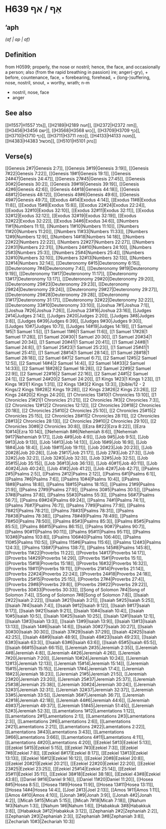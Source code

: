 # H639 אַף / אף

## ʼaph

_(af | ap | af)_

## Definition

from H0599; properly, the nose or nostril; hence, the face, and occasionally a person; also (from the rapid breathing in passion) ire; anger(-gry), + before, countenance, face, + forebearing, forehead, + (long-)suffering, nose, nostril, snout, × worthy, wrath; n-m

- nostril, nose, face
- anger

## See also

[[H1557|H1557 גלל]], [[H2189|H2189 זעוה]], [[H2372|H2372 חזה]], [[H3456|H3456 ישם]], [[H3568|H3568 כוש]], [[H3709|H3709 כף]], [[H3710|H3710 כף]], [[H3711|H3711 כפה]], [[H4133|H4133 מוטה]], [[H4383|H4383 מכשול]], [[H5101|H5101 נהק]]

## Verse(s)

[[Genesis 2#7|Genesis 2:7]], [[Genesis 3#19|Genesis 3:19]], [[Genesis 7#22|Genesis 7:22]], [[Genesis 19#1|Genesis 19:1]], [[Genesis 24#47|Genesis 24:47]], [[Genesis 27#45|Genesis 27:45]], [[Genesis 30#2|Genesis 30:2]], [[Genesis 39#19|Genesis 39:19]], [[Genesis 42#6|Genesis 42:6]], [[Genesis 44#18|Genesis 44:18]], [[Genesis 48#12|Genesis 48:12]], [[Genesis 49#6|Genesis 49:6]], [[Genesis 49#7|Genesis 49:7]], [[Exodus 4#14|Exodus 4:14]], [[Exodus 11#8|Exodus 11:8]], [[Exodus 15#8|Exodus 15:8]], [[Exodus 22#24|Exodus 22:24]], [[Exodus 32#10|Exodus 32:10]], [[Exodus 32#11|Exodus 32:11]], [[Exodus 32#12|Exodus 32:12]], [[Exodus 32#19|Exodus 32:19]], [[Exodus 32#22|Exodus 32:22]], [[Exodus 34#6|Exodus 34:6]], [[Numbers 11#1|Numbers 11:1]], [[Numbers 11#10|Numbers 11:10]], [[Numbers 11#20|Numbers 11:20]], [[Numbers 11#33|Numbers 11:33]], [[Numbers 12#9|Numbers 12:9]], [[Numbers 14#18|Numbers 14:18]], [[Numbers 22#22|Numbers 22:22]], [[Numbers 22#27|Numbers 22:27]], [[Numbers 22#31|Numbers 22:31]], [[Numbers 24#10|Numbers 24:10]], [[Numbers 25#3|Numbers 25:3]], [[Numbers 25#4|Numbers 25:4]], [[Numbers 32#10|Numbers 32:10]], [[Numbers 32#13|Numbers 32:13]], [[Numbers 32#14|Numbers 32:14]], [[Deuteronomy 6#15|Deuteronomy 6:15]], [[Deuteronomy 7#4|Deuteronomy 7:4]], [[Deuteronomy 9#19|Deuteronomy 9:19]], [[Deuteronomy 11#17|Deuteronomy 11:17]], [[Deuteronomy 13#17|Deuteronomy 13:17]], [[Deuteronomy 29#20|Deuteronomy 29:20]], [[Deuteronomy 29#23|Deuteronomy 29:23]], [[Deuteronomy 29#24|Deuteronomy 29:24]], [[Deuteronomy 29#27|Deuteronomy 29:27]], [[Deuteronomy 29#28|Deuteronomy 29:28]], [[Deuteronomy 31#17|Deuteronomy 31:17]], [[Deuteronomy 32#22|Deuteronomy 32:22]], [[Deuteronomy 33#10|Deuteronomy 33:10]], [[Joshua 7#1|Joshua 7:1]], [[Joshua 7#26|Joshua 7:26]], [[Joshua 23#16|Joshua 23:16]], [[Judges 2#14|Judges 2:14]], [[Judges 2#20|Judges 2:20]], [[Judges 3#8|Judges 3:8]], [[Judges 6#39|Judges 6:39]], [[Judges 9#30|Judges 9:30]], [[Judges 10#7|Judges 10:7]], [[Judges 14#19|Judges 14:19]], [[1 Samuel 1#5|1 Samuel 1:5]], [[1 Samuel 11#6|1 Samuel 11:6]], [[1 Samuel 17#28|1 Samuel 17:28]], [[1 Samuel 20#30|1 Samuel 20:30]], [[1 Samuel 20#34|1 Samuel 20:34]], [[1 Samuel 20#41|1 Samuel 20:41]], [[1 Samuel 24#8|1 Samuel 24:8]], [[1 Samuel 25#23|1 Samuel 25:23]], [[1 Samuel 25#41|1 Samuel 25:41]], [[1 Samuel 28#14|1 Samuel 28:14]], [[1 Samuel 28#18|1 Samuel 28:18]], [[2 Samuel 6#7|2 Samuel 6:7]], [[2 Samuel 12#5|2 Samuel 12:5]], [[2 Samuel 14#4|2 Samuel 14:4]], [[2 Samuel 14#33|2 Samuel 14:33]], [[2 Samuel 18#28|2 Samuel 18:28]], [[2 Samuel 22#9|2 Samuel 22:9]], [[2 Samuel 22#16|2 Samuel 22:16]], [[2 Samuel 24#1|2 Samuel 24:1]], [[2 Samuel 24#20|2 Samuel 24:20]], [[1 Kings 1#23|1 Kings 1:23]], [[1 Kings 1#31|1 Kings 1:31]], [[2 Kings 13#3|2 Kings 13:3]], [[bible/12 - 2 Kings/2 Kings 19#28|2 Kings 19:28]], [[2 Kings 23#26|2 Kings 23:26]], [[2 Kings 24#20|2 Kings 24:20]], [[1 Chronicles 13#10|1 Chronicles 13:10]], [[1 Chronicles 21#21|1 Chronicles 21:21]], [[2 Chronicles 7#3|2 Chronicles 7:3]], [[2 Chronicles 12#12|2 Chronicles 12:12]], [[2 Chronicles 20#18|2 Chronicles 20:18]], [[2 Chronicles 25#10|2 Chronicles 25:10]], [[2 Chronicles 25#15|2 Chronicles 25:15]], [[2 Chronicles 28#11|2 Chronicles 28:11]], [[2 Chronicles 28#13|2 Chronicles 28:13]], [[2 Chronicles 29#10|2 Chronicles 29:10]], [[2 Chronicles 30#8|2 Chronicles 30:8]], [[Ezra 8#22|Ezra 8:22]], [[Ezra 10#14|Ezra 10:14]], [[Nehemiah 8#6|Nehemiah 8:6]], [[Nehemiah 9#17|Nehemiah 9:17]], [[Job 4#9|Job 4:9]], [[Job 9#5|Job 9:5]], [[Job 9#13|Job 9:13]], [[Job 14#13|Job 14:13]], [[Job 16#9|Job 16:9]], [[Job 18#4|Job 18:4]], [[Job 19#11|Job 19:11]], [[Job 20#23|Job 20:23]], [[Job 20#28|Job 20:28]], [[Job 21#17|Job 21:17]], [[Job 27#3|Job 27:3]], [[Job 32#2|Job 32:2]], [[Job 32#3|Job 32:3]], [[Job 32#5|Job 32:5]], [[Job 35#15|Job 35:15]], [[Job 36#13|Job 36:13]], [[Job 40#11|Job 40:11]], [[Job 40#24|Job 40:24]], [[Job 41#2|Job 41:2]], [[Job 42#7|Job 42:7]], [[Psalms 2#5|Psalms 2:5]], [[Psalms 2#12|Psalms 2:12]], [[Psalms 6#1|Psalms 6:1]], [[Psalms 7#6|Psalms 7:6]], [[Psalms 10#4|Psalms 10:4]], [[Psalms 18#8|Psalms 18:8]], [[Psalms 18#15|Psalms 18:15]], [[Psalms 21#9|Psalms 21:9]], [[Psalms 27#9|Psalms 27:9]], [[Psalms 30#5|Psalms 30:5]], [[Psalms 37#8|Psalms 37:8]], [[Psalms 55#3|Psalms 55:3]], [[Psalms 56#7|Psalms 56:7]], [[Psalms 69#24|Psalms 69:24]], [[Psalms 74#1|Psalms 74:1]], [[Psalms 76#7|Psalms 76:7]], [[Psalms 77#9|Psalms 77:9]], [[Psalms 78#21|Psalms 78:21]], [[Psalms 78#31|Psalms 78:31]], [[Psalms 78#38|Psalms 78:38]], [[Psalms 78#49|Psalms 78:49]], [[Psalms 78#50|Psalms 78:50]], [[Psalms 85#3|Psalms 85:3]], [[Psalms 85#5|Psalms 85:5]], [[Psalms 86#15|Psalms 86:15]], [[Psalms 90#7|Psalms 90:7]], [[Psalms 90#11|Psalms 90:11]], [[Psalms 95#11|Psalms 95:11]], [[Psalms 103#8|Psalms 103:8]], [[Psalms 106#40|Psalms 106:40]], [[Psalms 110#5|Psalms 110:5]], [[Psalms 115#6|Psalms 115:6]], [[Psalms 124#3|Psalms 124:3]], [[Psalms 138#7|Psalms 138:7]], [[Psalms 145#8|Psalms 145:8]], [[Proverbs 11#22|Proverbs 11:22]], [[Proverbs 14#17|Proverbs 14:17]], [[Proverbs 14#29|Proverbs 14:29]], [[Proverbs 15#1|Proverbs 15:1]], [[Proverbs 15#18|Proverbs 15:18]], [[Proverbs 16#32|Proverbs 16:32]], [[Proverbs 19#11|Proverbs 19:11]], [[Proverbs 21#14|Proverbs 21:14]], [[Proverbs 22#24|Proverbs 22:24]], [[Proverbs 24#18|Proverbs 24:18]], [[Proverbs 25#15|Proverbs 25:15]], [[Proverbs 27#4|Proverbs 27:4]], [[Proverbs 29#8|Proverbs 29:8]], [[Proverbs 29#22|Proverbs 29:22]], [[Proverbs 30#33|Proverbs 30:33]], [[Song of Solomon 7#4|Song of Solomon 7:4]], [[Song of Solomon 7#8|Song of Solomon 7:8]], [[Isaiah 2#22|Isaiah 2:22]], [[Isaiah 3#21|Isaiah 3:21]], [[Isaiah 5#25|Isaiah 5:25]], [[Isaiah 7#4|Isaiah 7:4]], [[Isaiah 9#12|Isaiah 9:12]], [[Isaiah 9#17|Isaiah 9:17]], [[Isaiah 9#21|Isaiah 9:21]], [[Isaiah 10#4|Isaiah 10:4]], [[Isaiah 10#5|Isaiah 10:5]], [[Isaiah 10#25|Isaiah 10:25]], [[Isaiah 12#1|Isaiah 12:1]], [[Isaiah 13#3|Isaiah 13:3]], [[Isaiah 13#9|Isaiah 13:9]], [[Isaiah 13#13|Isaiah 13:13]], [[Isaiah 14#6|Isaiah 14:6]], [[Isaiah 30#27|Isaiah 30:27]], [[Isaiah 30#30|Isaiah 30:30]], [[Isaiah 37#29|Isaiah 37:29]], [[Isaiah 42#25|Isaiah 42:25]], [[Isaiah 48#9|Isaiah 48:9]], [[Isaiah 49#23|Isaiah 49:23]], [[Isaiah 63#3|Isaiah 63:3]], [[Isaiah 63#6|Isaiah 63:6]], [[Isaiah 65#5|Isaiah 65:5]], [[Isaiah 66#15|Isaiah 66:15]], [[Jeremiah 2#35|Jeremiah 2:35]], [[Jeremiah 4#8|Jeremiah 4:8]], [[Jeremiah 4#26|Jeremiah 4:26]], [[Jeremiah 7#20|Jeremiah 7:20]], [[Jeremiah 10#24|Jeremiah 10:24]], [[Jeremiah 12#13|Jeremiah 12:13]], [[Jeremiah 15#14|Jeremiah 15:14]], [[Jeremiah 15#15|Jeremiah 15:15]], [[Jeremiah 17#4|Jeremiah 17:4]], [[Jeremiah 18#23|Jeremiah 18:23]], [[Jeremiah 21#5|Jeremiah 21:5]], [[Jeremiah 23#20|Jeremiah 23:20]], [[Jeremiah 25#37|Jeremiah 25:37]], [[Jeremiah 25#38|Jeremiah 25:38]], [[Jeremiah 30#24|Jeremiah 30:24]], [[Jeremiah 32#31|Jeremiah 32:31]], [[Jeremiah 32#37|Jeremiah 32:37]], [[Jeremiah 33#5|Jeremiah 33:5]], [[Jeremiah 36#7|Jeremiah 36:7]], [[Jeremiah 42#18|Jeremiah 42:18]], [[Jeremiah 44#6|Jeremiah 44:6]], [[Jeremiah 49#37|Jeremiah 49:37]], [[Jeremiah 51#45|Jeremiah 51:45]], [[Jeremiah 52#3|Jeremiah 52:3]], [[Lamentations 1#12|Lamentations 1:12]], [[Lamentations 2#1|Lamentations 2:1]], [[Lamentations 2#3|Lamentations 2:3]], [[Lamentations 2#6|Lamentations 2:6]], [[Lamentations 2#21|Lamentations 2:21]], [[Lamentations 2#22|Lamentations 2:22]], [[Lamentations 3#43|Lamentations 3:43]], [[Lamentations 3#66|Lamentations 3:66]], [[Lamentations 4#11|Lamentations 4:11]], [[Lamentations 4#20|Lamentations 4:20]], [[Ezekiel 5#13|Ezekiel 5:13]], [[Ezekiel 5#15|Ezekiel 5:15]], [[Ezekiel 7#3|Ezekiel 7:3]], [[Ezekiel 7#8|Ezekiel 7:8]], [[Ezekiel 8#17|Ezekiel 8:17]], [[Ezekiel 13#13|Ezekiel 13:13]], [[Ezekiel 16#12|Ezekiel 16:12]], [[Ezekiel 20#8|Ezekiel 20:8]], [[Ezekiel 20#21|Ezekiel 20:21]], [[Ezekiel 22#20|Ezekiel 22:20]], [[Ezekiel 23#25|Ezekiel 23:25]], [[Ezekiel 25#14|Ezekiel 25:14]], [[Ezekiel 35#11|Ezekiel 35:11]], [[Ezekiel 38#18|Ezekiel 38:18]], [[Ezekiel 43#8|Ezekiel 43:8]], [[Daniel 9#16|Daniel 9:16]], [[Daniel 11#20|Daniel 11:20]], [[Hosea 8#5|Hosea 8:5]], [[Hosea 11#9|Hosea 11:9]], [[Hosea 13#11|Hosea 13:11]], [[Hosea 14#4|Hosea 14:4]], [[Joel 2#13|Joel 2:13]], [[Amos 1#11|Amos 1:11]], [[Amos 4#10|Amos 4:10]], [[Jonah 3#9|Jonah 3:9]], [[Jonah 4#2|Jonah 4:2]], [[Micah 5#15|Micah 5:15]], [[Micah 7#18|Micah 7:18]], [[Nahum 1#3|Nahum 1:3]], [[Nahum 1#6|Nahum 1:6]], [[Habakkuk 3#8|Habakkuk 3:8]], [[Habakkuk 3#12|Habakkuk 3:12]], [[Zephaniah 2#2|Zephaniah 2:2]], [[Zephaniah 2#3|Zephaniah 2:3]], [[Zephaniah 3#8|Zephaniah 3:8]], [[Zechariah 10#3|Zechariah 10:3]]